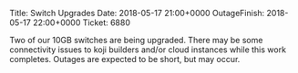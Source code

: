Title: Switch Upgrades
Date: 2018-05-17 21:00+0000
OutageFinish: 2018-05-17 22:00+0000
Ticket: 6880

Two of our 10GB switches are being upgraded. There may be some connectivity issues to koji builders and/or cloud instances while this work completes. Outages are expected to be short, but may occur.
